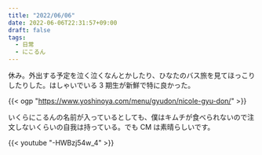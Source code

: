 ```yaml
---
title: "2022/06/06"
date: 2022-06-06T22:31:57+09:00
draft: false
tags:
  - 日常
  - にこるん
---
```


休み。外出する予定を泣く泣くなんとかしたり、ひなたのバス旅を見てほっこりしたりした。はしゃいでいる 3 期生が新鮮で特に良かった。

{{< ogp "https://www.yoshinoya.com/menu/gyudon/nicole-gyu-don/" >}}

いくらにこるんの名前が入っているとしても、僕はキムチが食べられないので注文しないくらいの自我は持っている。でも CM は素晴らしいです。

{{< youtube "-HWBzj54w_4" >}}
